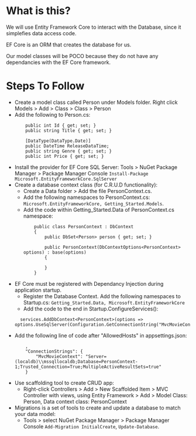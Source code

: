 # What is this?
We will use Entity Framework Core to interact with the Database, since it simplefies data access code.

EF Core is an ORM that creates the database for us.

Our model classes will be POCO because they do not have any dependancies with the EF Core framework.

# Steps To Follow
- Create a model class called Person under Models folder. Right click Models > Add > Class > Class > Person
- Add the following to Person.cs:
    ```
        public int Id { get; set; }
        public string Title { get; set; }

        [DataType(DataType.Date)]
        public DateTime ReleaseDataTime;
        public string Genre { get; set; }
        public int Price { get; set; }
    ```
- Install the provider for EF Core SQL Server: Tools > NuGet Package Manager > Package Manager Console `Install-Package Microsoft.EntityFrameworkCore.SqlServer`
- Create a database context class (for C.R.U.D functionality): 
  - Create a Data folder > Add the file PersonContext.cs. 
  - Add the following namespaces to PersonContext.cs: `Microsoft.EntityFrameworkCore, Getting_Started.Models`.
  - Add the code within Getting_Started.Data of PersonContext.cs namespace:
    ```
        public class PersonContext : DbContext
        {
            public DbSet<Person> person { get; set; }

            public PersonContext(DbContextOptions<PersonContext> options) : base(options)
            {

            }
        }
    ```
- EF Core must be registered with Dependancy Injection during application startup.
  - Register the Database Context. Add the following namespaces to Startup.cs: `Getting_Started.Data, Microsoft.EntityFrameworkCore`
  - Add the code to the end in Startup.ConfigureServices():
  ```
    services.AddDbContext<PersonContext>(options => options.UseSqlServer(Configuration.GetConnectionString("MvcMovieContext")));
  ```
- Add the following line of code after "AllowedHosts" in appsettings.json:
    ```
        ,
        "ConnectionStrings": {
            "MvcMovieContext": "Server=(localdb)\\mssqllocaldb;Database=PersonContext-1;Trusted_Connection=True;MultipleActiveResultSets=true"
        }
    ```
- Use scaffolding tool to create CRUD app:
  - Right-click Controllers > Add > New Scaffolded Item > MVC Controller with views, using Entity Framework > Add > Model Class: Person, Data context class: PersonContext
- Migrations is a set of tools to create and update a database to match your data model:
  - Tools > select NuGet Package Manager > Package Manager Console `Add-Migration InitialCreate`, `Update-Database`.